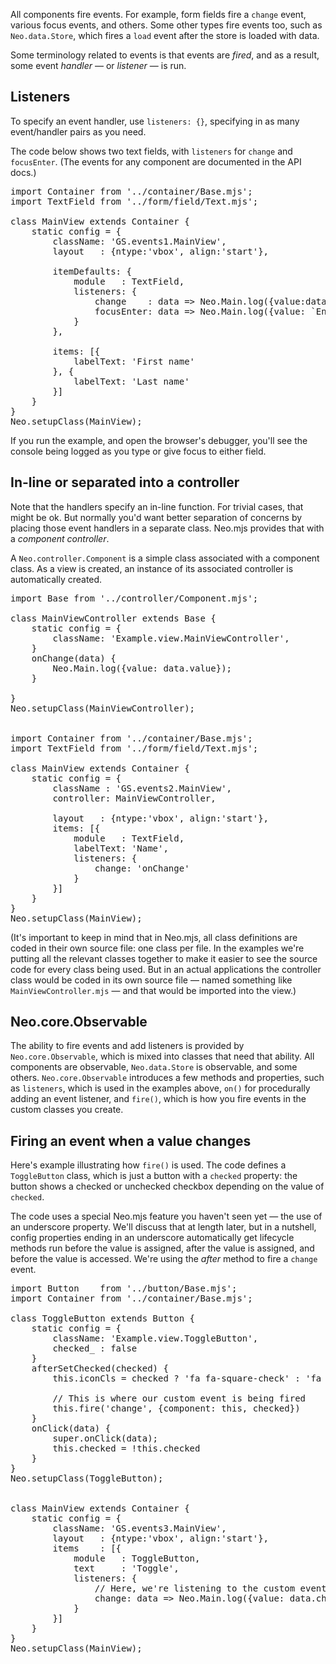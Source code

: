 All components fire events. For example, form fields fire a `change` event, various 
focus events, and others. Some other types fire events too, such as `Neo.data.Store`, 
which fires a `load` event after the store is loaded with data.

Some terminology related to events is that events are _fired_, and as a result, some 
event _handler_ &mdash; or _listener_ &mdash; is run.

## Listeners

To specify an event handler, use `listeners: {}`, specifying in as many event/handler
pairs as you need. 

The code below shows two text fields, with `listeners` for `change` and `focusEnter`.
(The events for any component are documented in the API docs.)

<pre data-neo>
import Container from '../container/Base.mjs';
import TextField from '../form/field/Text.mjs';

class MainView extends Container {
    static config = {
        className: 'GS.events1.MainView',
        layout   : {ntype:'vbox', align:'start'},

        itemDefaults: {
            module   : TextField,
            listeners: {
                change    : data => Neo.Main.log({value:data.value}),
                focusEnter: data => Neo.Main.log({value: `Entering ${data.component.labelText}`}) 
            }
        },

        items: [{
            labelText: 'First name'
        }, {
            labelText: 'Last name'
        }]
    }
}
Neo.setupClass(MainView);
</pre>

If you run the example, and open the browser's debugger, you'll see the console being logged as you type or give
focus to either field.

## In-line or separated into a controller

Note that the handlers specify an in-line function. For trivial cases, that might be ok. But normally
you'd want better separation of concerns by placing those event handlers in a separate class. Neo.mjs provides
that with a _component controller_. 

A `Neo.controller.Component` is a simple class associated with a component class. As a view is created, an 
instance of its associated controller is automatically created. 

<pre data-neo>
import Base from '../controller/Component.mjs';

class MainViewController extends Base {
    static config = {
        className: 'Example.view.MainViewController',
    }
    onChange(data) {
        Neo.Main.log({value: data.value});
    }

}
Neo.setupClass(MainViewController);


import Container from '../container/Base.mjs';
import TextField from '../form/field/Text.mjs';

class MainView extends Container {
    static config = {
        className : 'GS.events2.MainView',
        controller: MainViewController,

        layout   : {ntype:'vbox', align:'start'},
        items: [{
            module   : TextField,
            labelText: 'Name',
            listeners: {
                change: 'onChange'
            }
        }]
    }
}
Neo.setupClass(MainView);
</pre>



(It's important to keep in mind that in Neo.mjs, all class definitions are coded in their own
source file: one class per file. In the examples we're putting all the relevant classes together
to make it easier to see the source code for every class being used. But in an 
actual applications the controller class would be coded in its own source file &mdash; named something
like `MainViewController.mjs` &mdash; and that would be imported into the view.)

## Neo.core.Observable

The ability to fire events and add listeners is provided by `Neo.core.Observable`, which is mixed into 
classes that need that ability. All components are observable, `Neo.data.Store` is observable, and some
others. `Neo.core.Observable` introduces a few methods and properties, such as `listeners`, which
is used in the examples above, `on()` for procedurally adding an event listener, and `fire()`, which is 
how you fire events in the custom classes you create.

## Firing an event when a value changes

Here's example illustrating how `fire()` is used. The code defines a `ToggleButton`
class, which is just a button with a `checked` property: the button shows a checked or unchecked
checkbox depending on the value of `checked`. 

The code uses a special Neo.mjs feature you haven't seen yet &mdash; the use of an underscore property. 
We'll discuss that at length later, but in a nutshell, config properties ending in an underscore 
automatically get lifecycle methods run before the value is assigned, after the value is assigned, and 
before the value is accessed. We're using the _after_ method to fire a `change` event.


<pre data-neo>
import Button    from '../button/Base.mjs';
import Container from '../container/Base.mjs';

class ToggleButton extends Button {
    static config = {
        className: 'Example.view.ToggleButton',
        checked_ : false
    }
    afterSetChecked(checked) {
        this.iconCls = checked ? 'fa fa-square-check' : 'fa fa-square';
        
        // This is where our custom event is being fired
        this.fire('change', {component: this, checked})
    }
    onClick(data) {
        super.onClick(data); 
        this.checked = !this.checked
    }
}
Neo.setupClass(ToggleButton);


class MainView extends Container {
    static config = {
        className: 'GS.events3.MainView',
        layout   : {ntype:'vbox', align:'start'},
        items    : [{
            module   : ToggleButton,
            text     : 'Toggle',
            listeners: {
                // Here, we're listening to the custom event
                change: data => Neo.Main.log({value: data.checked})
            }
        }]
    }
}
Neo.setupClass(MainView);
</pre>
